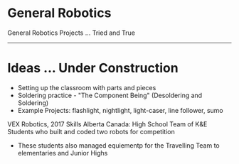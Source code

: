 # General Robotics
General Robotics Projects ... Tried and True


---

# Ideas ... Under Construction
- Setting up the classroom with parts and pieces
- Soldering practice - "The Component Being" (Desoldering and Soldering)
- Example Projects: flashlight, nightlight, light-caser, line follower, sumo

VEX Robotics, 2017 Skills Alberta Canada: High School Team of K&E Students who built and coded two robots for competition
- These students also managed equiementp for the Travelling Team to elementaries and Junior Highs
